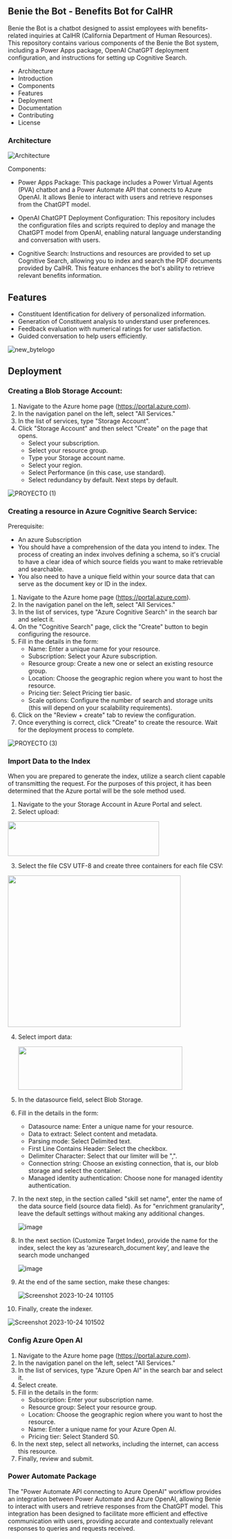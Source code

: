 ## Benie the Bot - Benefits Bot for CalHR

Benie the Bot is a chatbot designed to assist employees with benefits-related inquiries at CalHR (California Department of Human Resources). This repository contains various components of the Benie the Bot system, including a Power Apps package, OpenAI ChatGPT deployment configuration, and instructions for setting up Cognitive Search.

- Architecture
- Introduction
- Components
- Features
- Deployment
- Documentation
- Contributing
- License

### Architecture
![Architecture](https://github.com/JoseCervantes22/CalHR-ChatBot/assets/133288667/beb83862-8278-450f-8fba-c5e1cbac3ac6)

Components:
- Power Apps Package: This package includes a Power Virtual Agents (PVA) chatbot and a Power Automate API that connects to Azure OpenAI. It allows Benie to interact with users and retrieve responses from the ChatGPT model.

- OpenAI ChatGPT Deployment Configuration: This repository includes the configuration files and scripts required to deploy and manage the ChatGPT model from OpenAI, enabling natural language understanding and conversation with users.

- Cognitive Search: Instructions and resources are provided to set up Cognitive Search, allowing you to index and search the PDF documents provided by CalHR. This feature enhances the bot's ability to retrieve relevant benefits information.

## Features
- Constituent Identification for delivery of personalized information.
- Generation of Constituent analysis to understand user preferences.
- Feedback evaluation with numerical ratings for user satisfaction.
- Guided conversation to help users efficiently.

![new_bytelogo](https://github.com/JoseCervantes22/CalHR-ChatBot/assets/133288667/816ef2ff-ef3e-4d32-84ec-18039c315567)

## Deployment
### Creating a Blob Storage Account: 
1. Navigate to the Azure home page (https://portal.azure.com).
2. In the navigation panel on the left, select "All Services."
3. In the list of services, type "Storage Account".
4. Click "Storage Account" and then select "Create" on the page that opens.
   - Select your subscription.
   - Select your resource group.
   - Type your Storage account name.
   - Select your region.
   - Select Performance (in this case, use standard).
   - Select redundancy by default.
   Next steps by default.

![PROYECTO (1)](https://github.com/JoseCervantes22/CalHR-ChatBot/assets/133288667/3ba16ab5-bfdb-4c27-9068-69fa1921f218)

### Creating a resource in Azure Cognitive Search Service: 
Prerequisite: 
- An azure Subscription
- You should have a comprehension of the data you intend to index. The process of creating an index involves defining a schema, so it's crucial to have a clear idea of which source fields you want to make retrievable and searchable.
- You also need to have a unique field within your source data that can serve as the document key or ID in the index.

1. Navigate to the Azure home page (https://portal.azure.com).
2. In the navigation panel on the left, select "All Services."
3. In the list of services, type "Azure Cognitive Search" in the search bar and select it.
4. On the "Cognitive Search" page, click the "Create" button to begin configuring the resource.
5. Fill in the details in the form:
   - Name: Enter a unique name for your resource.
   - Subscription: Select your Azure subscription.
   - Resource group: Create a new one or select an existing resource group.
   - Location: Choose the geographic region where you want to host the resource.
   - Pricing tier: Select Pricing tier basic.
   - Scale options: Configure the number of search and storage units (this will depend on your scalability requirements).
6. Click on the "Review + create" tab to review the configuration.
7. Once everything is correct, click "Create" to create the resource. Wait for the deployment process to complete.

![PROYECTO (3)](https://github.com/JoseCervantes22/CalHR-ChatBot/assets/133288667/c99d1568-8899-4283-bd9d-4117755076e2)

### Import Data to the Index
When you are prepared to generate the index, utilize a search client capable of transmitting the request. For the purposes of this project, it has been determined that the Azure portal will be the sole method used.
1. Navigate to the your Storage Account in Azure Portal and select.
2. Select upload:

<img src="https://github.com/JoseCervantes22/CalHR-ChatBot/assets/133288667/fe943856-aa07-46e5-85b9-4125af2e0e14" alt=""  width="350" height="80">

3. Select the file CSV UTF-8 and create three containers for each file CSV: 

<img src="https://github.com/JoseCervantes22/CalHR-ChatBot/assets/133288667/4e7ea01f-a370-428b-8251-0a61e6616220" alt="" style="width:400px;height:350px;">


4. Select import data:

   <img src="https://github.com/JoseCervantes22/CalHR-ChatBot/assets/133288667/5ab8ed3e-1fca-4da6-956d-816171aca3ca" alt="" width="380" height="100">

5. In the datasource field, select Blob Storage.
6. Fill in the details in the form:
   - Datasource name: Enter a unique name for your resource.
   - Data to extract: Select content and metadata.
   - Parsing mode: Select Delimited text.
   - First Line Contains Header: Select the checkbox.
   - Delimiter Character: Select that our limiter will be ",".
   - Connection string: Choose an existing connection, that is, our blob storage and select the container.
   - Managed identity authentication: Choose none for managed identity authentication.
7. In the next step, in the section called "skill set name", enter the name of the data source field (source data field). As for "enrichment granularity", leave the default settings without making any additional changes.

   ![image](https://github.com/JoseCervantes22/CalHR-ChatBot/assets/133288667/e323e90a-c923-472a-8dbc-5fc2e50df2ff)


8. In the next section (Customize Target Index), provide the name for the index, select the key as ‘azuresearch_document key’, and leave the search mode unchanged

   ![image](https://github.com/JoseCervantes22/CalHR-ChatBot/assets/133288667/a89bff5e-4d94-4693-b3b6-97dab97174a8)


9. At the end of the same section, make these changes:

   ![Screenshot 2023-10-24 101105](https://github.com/JoseCervantes22/CalHR-ChatBot/assets/133288667/f54b3562-9584-4d13-a25d-8e3eaf4fde4e)

10. Finally, create the indexer.

   ![Screenshot 2023-10-24 101502](https://github.com/JoseCervantes22/CalHR-ChatBot/assets/133288667/ff2568c0-2101-4510-beed-e86146dffa87)

### Config Azure Open AI 
1. Navigate to the Azure home page (https://portal.azure.com).
2. In the navigation panel on the left, select "All Services."
3. In the list of services, type "Azure Open AI" in the search bar and select it.
4. Select create.
5. Fill in the details in the form:
   - Subscription: Enter your subscription name.
   - Resource group: Select your resource group.
   - Location: Choose the geographic region where you want to host the resource.
   - Name: Enter a unique name for your Azure Open AI.
   - Pricing tier: Select Standerd S0.
6. In the next step, select all networks, including the internet, can access this resource.
7. Finally, review and submit.

### Power Automate Package
The "Power Automate API connecting to Azure OpenAI" workflow provides an integration between Power Automate and Azure OpenAI, allowing Benie to interact with users and retrieve responses from the ChatGPT model. This integration has been designed to facilitate more efficient and effective communication with users, providing accurate and contextually relevant responses to queries and requests received.

